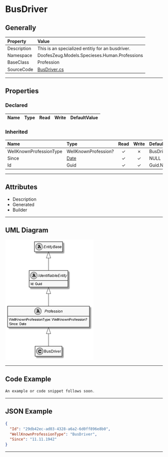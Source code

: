 ﻿# BusDriver

## Generally

|Property|Value|
|:-|:-|
|Description|This is an specialized entitiy for an busdriver.|
|Namespace|DoofesZeug.Models.Specieses.Human.Professions|
|BaseClass|Profession|
|SourceCode|[BusDriver.cs](../../../../DoofesZeug.Library/Src/Models/Specieses/Human/Professions/BusDriver.cs)|

---

## Properties

### Declared

|Name|Type|Read|Write|DefaultValue|
|:---|:---|:--:|:---:|:-----------|

### Inherited

|Name|Type|Read|Write|DefaultValue|
|:---|:---|:--:|:---:|:-----------|
|WellKnownProfessionType|WellKnownProfession?|&#x2713;|&#x2717;|BusDriver|
|Since|[Date](../../Models/DoofesZeug.Models.DateAndTime/Date.md)|&#x2713;|&#x2713;|NULL|
|Id|Guid|&#x2713;|&#x2713;|Guid.NewGuid()|

---

## Attributes

- Description
- Generated
- Builder

---

## UML Diagram

![BusDriver.png](./BusDriver.png "BusDriver")

---

## Code Example

```cs
An example or code snippet follows soon.
```

---

## JSON Example

```json
{
  "Id": "29db42ec-ad03-4328-a6a2-6d0ff896e8b0",
  "WellKnownProfessionType": "BusDriver",
  "Since": "11.11.1942"
}
```

---

